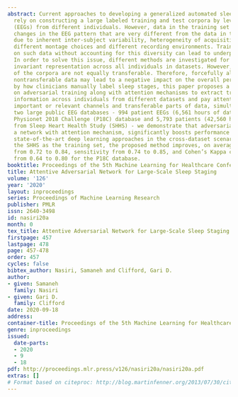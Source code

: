 ```yaml
---
abstract: Current approaches to developing a generalized automated sleep staging method
  rely on constructing a large labeled training and test corpora by leveraging electroencephalograms
  (EEGs) from different individuals. However, data in the training set may exhibit
  changes in the EEG pattern that are very different from the data in the test set
  due to inherent inter-subject variability, heterogeneity of acquisition hardware,
  different montage choices and different recording environments. Training an algorithm
  on such data without accounting for this diversity can lead to underperformance.
  In order to solve this issue, different methods are investigated for learning an
  invariant representation across all individuals in datasets. However, all parts
  of the corpora are not equally transferable. Therefore, forcefully aligning the
  nontransferable data may lead to a negative impact on the overall performance. Inspired
  by how clinicians manually label sleep stages, this paper proposes a method based
  on adversarial training along with attention mechanisms to extract transferable
  information across individuals from different datasets and pay attention to more
  important or relevant channels and transferable parts of data, simultaneously. Using
  two large public EEG databases - 994 patient EEGs (6,561 hours of data) from the
  Physionet 2018 Challenge (P18C) database and 5,793 patients (42,560 hours) EEGs
  from Sleep Heart Health Study (SHHS) - we demonstrate that adversarially learning
  a network with attention mechanism, significantly boosts performance compared to
  state-of-the-art deep learning approaches in the cross-dataset scenario. By considering
  the SHHS as the training set, the proposed method improves, on average, precision
  from 0.72 to 0.84, sensitivity from 0.74 to 0.85, and Cohen’s Kappa coefficient
  from 0.64 to 0.80 for the P18C database.
booktitle: Proceedings of the 5th Machine Learning for Healthcare Conference
title: Attentive Adversarial Network for Large-Scale Sleep Staging
volume: '126'
year: '2020'
layout: inproceedings
series: Proceedings of Machine Learning Research
publisher: PMLR
issn: 2640-3498
id: nasiri20a
month: 0
tex_title: Attentive Adversarial Network for Large-Scale Sleep Staging
firstpage: 457
lastpage: 478
page: 457-478
order: 457
cycles: false
bibtex_author: Nasiri, Samaneh and Clifford, Gari D.
author:
- given: Samaneh
  family: Nasiri
- given: Gari D.
  family: Clifford
date: 2020-09-18
address: 
container-title: Proceedings of the 5th Machine Learning for Healthcare Conference
genre: inproceedings
issued:
  date-parts:
  - 2020
  - 9
  - 18
pdf: http://proceedings.mlr.press/v126/nasiri20a/nasiri20a.pdf
extras: []
# Format based on citeproc: http://blog.martinfenner.org/2013/07/30/citeproc-yaml-for-bibliographies/
---
```

